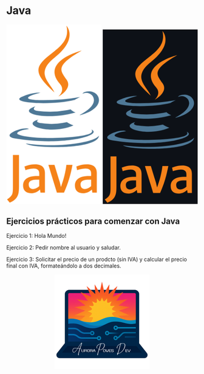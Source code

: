 # Java

<p align="center">
  <img src="https://raw.githubusercontent.com/APoves/Java/main/claro.png#gh-light-mode-only" alt="Logo modo claro" width="250">
  <img src="https://raw.githubusercontent.com/APoves/Java/main/oscuro.png#gh-dark-mode-only" alt="Logo modo oscuro" width="250">
</p>






## Ejercicios prácticos para comenzar con Java



Ejercicio 1: Hola Mundo!

Ejercicio 2: Pedir nombre al usuario y saludar.

Ejercicio 3: Solicitar el precio de un prodcto (sin IVA) y calcular el precio final con IVA, formateándolo a dos decimales.
 

<p align="center">
<img src="https://github.com/APoves/APoves/blob/main/logo.png" alt="Mi Logo" width="250"/>
</p>
